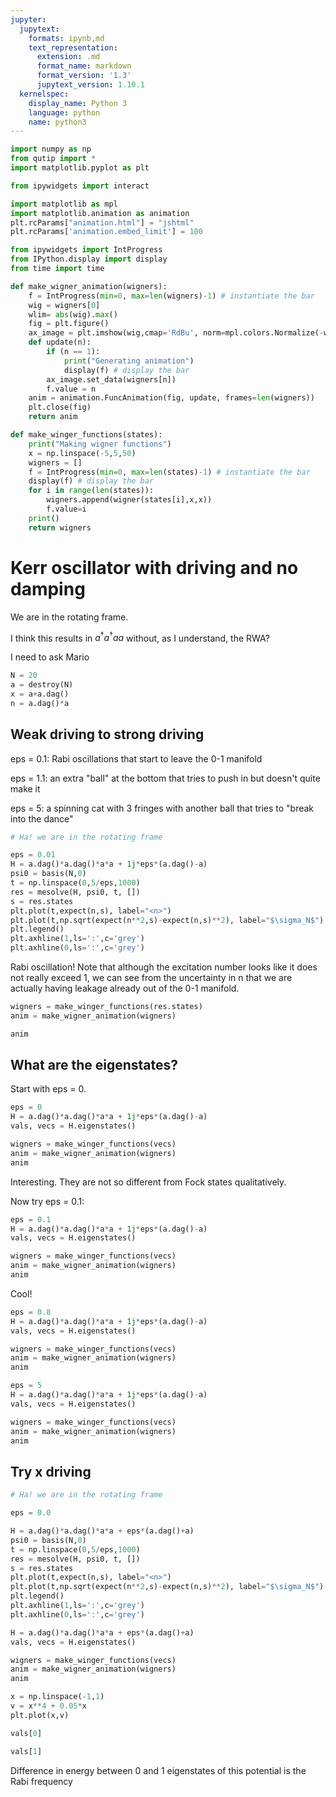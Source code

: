 ```yaml
---
jupyter:
  jupytext:
    formats: ipynb,md
    text_representation:
      extension: .md
      format_name: markdown
      format_version: '1.3'
      jupytext_version: 1.10.1
  kernelspec:
    display_name: Python 3
    language: python
    name: python3
---
```


```python
import numpy as np
from qutip import *
import matplotlib.pyplot as plt
```

```python
from ipywidgets import interact
```

```python
import matplotlib as mpl
import matplotlib.animation as animation
plt.rcParams["animation.html"] = "jshtml"
plt.rcParams['animation.embed_limit'] = 100
```

```python
from ipywidgets import IntProgress
from IPython.display import display
from time import time
```

```python
def make_wigner_animation(wigners):
    f = IntProgress(min=0, max=len(wigners)-1) # instantiate the bar
    wig = wigners[0]
    wlim= abs(wig).max()
    fig = plt.figure()
    ax_image = plt.imshow(wig,cmap='RdBu', norm=mpl.colors.Normalize(-wlim, wlim))
    def update(n):
        if (n == 1):
            print("Generating animation")
            display(f) # display the bar
        ax_image.set_data(wigners[n])
        f.value = n
    anim = animation.FuncAnimation(fig, update, frames=len(wigners))
    plt.close(fig)
    return anim
```

```python
def make_winger_functions(states):
    print("Making wigner functions")
    x = np.linspace(-5,5,50)
    wigners = []
    f = IntProgress(min=0, max=len(states)-1) # instantiate the bar
    display(f) # display the bar
    for i in range(len(states)):
        wigners.append(wigner(states[i],x,x))
        f.value=i
    print()
    return wigners
```

# Kerr oscillator with driving and no damping

We are in the rotating frame. 

I think this results in $a^\dagger a^\dagger a a$ without, as I understand, the RWA? 

I need to ask Mario

```python
N = 20
a = destroy(N)
x = a+a.dag()
n = a.dag()*a
```

## Weak driving to strong driving

eps = 0.1: Rabi oscillations that start to leave the 0-1 manifold

eps = 1.1: an extra "ball" at the bottom that tries to push in but doesn't quite make it

eps = 5: a spinning cat with 3 fringes with another ball that tries to "break into the dance"

```python
# Ha! we are in the rotating frame

eps = 0.01
H = a.dag()*a.dag()*a*a + 1j*eps*(a.dag()-a)
psi0 = basis(N,0)
t = np.linspace(0,5/eps,1000)
res = mesolve(H, psi0, t, [])
s = res.states
plt.plot(t,expect(n,s), label="<n>")
plt.plot(t,np.sqrt(expect(n**2,s)-expect(n,s)**2), label="$\sigma_N$")
plt.legend()
plt.axhline(1,ls=':',c='grey')
plt.axhline(0,ls=':',c='grey')
```

Rabi oscillation! Note that although the excitation number looks like it does not really exceed 1, we can see from the uncertainty in n that we are actually having leakage already out of the 0-1 manifold. 

```python
wigners = make_winger_functions(res.states)
anim = make_wigner_animation(wigners)
```

```python
anim
```

## What are the eigenstates? 

Start with eps = 0.

```python
eps = 0
H = a.dag()*a.dag()*a*a + 1j*eps*(a.dag()-a)
vals, vecs = H.eigenstates()

wigners = make_winger_functions(vecs)
anim = make_wigner_animation(wigners)
anim
```

Interesting. They are not so different from Fock states qualitatively.

Now try eps = 0.1:

```python
eps = 0.1
H = a.dag()*a.dag()*a*a + 1j*eps*(a.dag()-a)
vals, vecs = H.eigenstates()

wigners = make_winger_functions(vecs)
anim = make_wigner_animation(wigners)
anim
```

Cool!

```python
eps = 0.8
H = a.dag()*a.dag()*a*a + 1j*eps*(a.dag()-a)
vals, vecs = H.eigenstates()

wigners = make_winger_functions(vecs)
anim = make_wigner_animation(wigners)
anim
```

```python
eps = 5
H = a.dag()*a.dag()*a*a + 1j*eps*(a.dag()-a)
vals, vecs = H.eigenstates()

wigners = make_winger_functions(vecs)
anim = make_wigner_animation(wigners)
anim
```

## Try x driving

```python
# Ha! we are in the rotating frame

eps = 0.0
```

```python
H = a.dag()*a.dag()*a*a + eps*(a.dag()+a)
psi0 = basis(N,0)
t = np.linspace(0,5/eps,1000)
res = mesolve(H, psi0, t, [])
s = res.states
plt.plot(t,expect(n,s), label="<n>")
plt.plot(t,np.sqrt(expect(n**2,s)-expect(n,s)**2), label="$\sigma_N$")
plt.legend()
plt.axhline(1,ls=':',c='grey')
plt.axhline(0,ls=':',c='grey')
```

```python
H = a.dag()*a.dag()*a*a + eps*(a.dag()+a)
vals, vecs = H.eigenstates()

wigners = make_winger_functions(vecs)
anim = make_wigner_animation(wigners)
anim
```

```python
x = np.linspace(-1,1)
v = x**4 + 0.05*x
plt.plot(x,v)
```

```python
vals[0]
```

```python
vals[1]
```

Difference in energy between 0 and 1 eigenstates of this potential is the Rabi frequency
